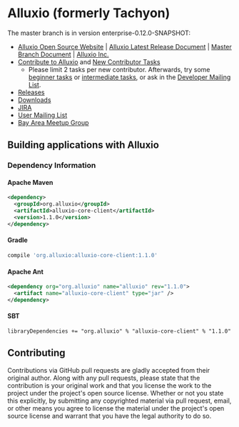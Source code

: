 Alluxio (formerly Tachyon)
=======

<!--- ENTERPRISE REPLACE -->
<!--- The master branch is in version 1.2.0-SNAPSHOT: -->
<!--- ENTERPRISE WITH -->
The master branch is in version enterprise-0.12.0-SNAPSHOT:
<!--- ENTERPRISE END -->

- [Alluxio Open Source Website](http://www.alluxio.org/) | [Alluxio Latest Release Document](http://www.alluxio.org/documentation/) | [Master Branch Document](http://alluxio.org/documentation/master/) | [Alluxio Inc.](http://www.alluxio.com/)
- [Contribute to Alluxio](http://alluxio.org/documentation/master/en/Contributing-to-Alluxio.html) and
[New Contributor Tasks](https://alluxio.atlassian.net/issues/?jql=project%20%3D%20ALLUXIO%20AND%20labels%20%3D%20NewContributor%20AND%20status%20%3D%20Open)
  - Please limit 2 tasks per new contributor. Afterwards, try some [beginner tasks](https://alluxio.atlassian.net/issues/?jql=project%20%3D%20ALLUXIO%20AND%20labels%20%3D%20Beginner%20AND%20status%20%3D%20Open) or [intermediate tasks](https://alluxio.atlassian.net/issues/?jql=project%20%3D%20ALLUXIO%20AND%20labels%20%3D%20Intermediate%20AND%20status%20%3D%20Open),
  or ask in the [Developer Mailing List](https://groups.google.com/forum/#!forum/alluxio-dev).
- [Releases](http://alluxio.org/releases/)
- [Downloads](http://alluxio.org/downloads/)
- [JIRA](https://alluxio.atlassian.net/browse/ALLUXIO)
- [User Mailing List](https://groups.google.com/forum/?fromgroups#!forum/alluxio-users)
- [Bay Area Meetup Group](http://www.meetup.com/Alluxio)

## Building applications with Alluxio

### Dependency Information

#### Apache Maven
```xml
<dependency>
  <groupId>org.alluxio</groupId>
  <artifactId>alluxio-core-client</artifactId>
  <version>1.1.0</version>
</dependency>
```

#### Gradle

```groovy
compile 'org.alluxio:alluxio-core-client:1.1.0'
```

#### Apache Ant
```xml
<dependency org="org.alluxio" name="alluxio" rev="1.1.0">
  <artifact name="alluxio-core-client" type="jar" />
</dependency>
```

#### SBT
```
libraryDependencies += "org.alluxio" % "alluxio-core-client" % "1.1.0"
```

## Contributing

Contributions via GitHub pull requests are gladly accepted from their original author. Along with
any pull requests, please state that the contribution is your original work and that you license the
work to the project under the project's open source license. Whether or not you state this
explicitly, by submitting any copyrighted material via pull request, email, or other means you agree
to license the material under the project's open source license and warrant that you have the legal
authority to do so.

